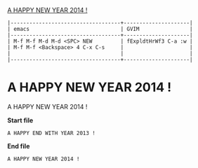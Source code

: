 [to solve]:https://www.vimgolf.com/challenges/52c3cb0d9b8634000200000e

[A HAPPY NEW YEAR 2014 !][to solve]

```
|-----------------------------------+---------------------|
| emacs                             | GVIM                |
|-----------------------------------+---------------------|
| M-f M-f M-d M-d <SPC> NEW         | fExpldtHrWf3 C-a :w |
| M-f M-f <Backspace> 4 C-x C-s     |                     |
|                                   |                     |
|-----------------------------------+---------------------|
```

# A HAPPY NEW YEAR 2014 !

A HAPPY NEW YEAR 2014 !

**Start file**
```
A HAPPY END WITH YEAR 2013 !
```

**End file**
```
A HAPPY NEW YEAR 2014 !
```
